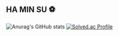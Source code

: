 ## HA MIN SU ⚽️

![Anurag's GitHub stats](https://github-readme-stats.vercel.app/api?username=minsuhaha&show_icons=true&theme=radical)
[![Solved.ac Profile](http://mazassumnida.wtf/api/v2/generate_badge?boj=gkalstn05)](https://solved.ac/gkalstn05/)
